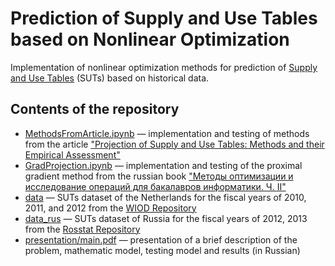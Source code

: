 # Prediction of Supply and Use Tables based on Nonlinear Optimization

Implementation of nonlinear optimization methods for prediction of [Supply and Use Tables](https://en.wikipedia.org/wiki/Input%E2%80%93output_model) (SUTs) based on historical data.

## Contents of the repository

* [MethodsFromArticle.ipynb](MethodsFromArticle.ipynb) — implementation and testing of methods from the article ["Projection of Supply and Use Tables: Methods and their Empirical Assessment"](http://dx.doi.org/10.2139/ssrn.1539089)
* [GradProjection.ipynb](GradProjection.ipynb) — implementation and testing of the proximal gradient method from the russian book ["Методы оптимизации и исследование операций для бакалавров информатики. Ч. II"](https://www.google.com/search?q=ISBN+978-5-89503-483-5)
* [data](data) — SUTs dataset of the Netherlands for the fiscal years of 2010, 2011, and 2012 from the [WIOD Repository](http://www.wiod.org/)
* [data_rus](data_rus) — SUTs dataset of Russia for the fiscal years of 2012, 2013 from the [Rosstat Repository](https://gks.ru/)
* [presentation/main.pdf](report/main.pdf) — presentation of a brief description of the problem, mathematic model, testing model and results (in Russian)